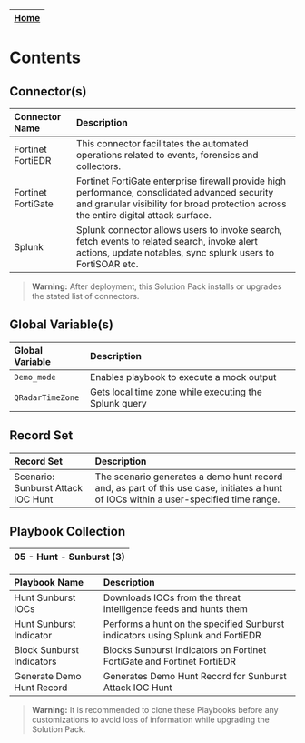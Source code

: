 | [Home](https://github.com/fortinet-fortisoar/solution-pack-sunburst-attack/blob/develop/README.md) |
|--------------------------------------------|

# Contents

## Connector(s)

|Connector Name|Description|
| :- | :- |
|Fortinet FortiEDR| This connector facilitates the automated operations related to events, forensics and collectors. |
|Fortinet FortiGate| Fortinet FortiGate enterprise firewall provide high performance, consolidated advanced security and granular visibility for broad protection across the entire digital attack surface. |
|Splunk| Splunk connector allows users to invoke search, fetch events to related search, invoke alert actions, update notables, sync splunk users to FortiSOAR etc. |

> **Warning:** After deployment, this Solution Pack installs or upgrades the stated list of connectors.

## Global Variable(s)

|Global Variable|Description|
| :- | :- |
|`Demo_mode`| Enables playbook to execute a mock output |
|`QRadarTimeZone`| Gets local time zone while executing the Splunk query|

## Record Set

|Record Set| Description|
|:-|:-|
|Scenario: Sunburst Attack IOC Hunt| The scenario generates a demo hunt record and, as part of this use case, initiates a hunt of IOCs within a user-specified time range. |

## Playbook Collection

|05 - Hunt - Sunburst (3)|
| :- |

**Playbook Name**|**Description**|
 :- | :- |
Hunt Sunburst IOCs|Downloads IOCs from the threat intelligence feeds and hunts them|
Hunt Sunburst Indicator|Performs a hunt on the specified Sunburst indicators using Splunk and FortiEDR|
Block Sunburst Indicators|Blocks Sunburst indicators on Fortinet FortiGate and Fortinet FortiEDR|
Generate Demo Hunt Record|Generates Demo Hunt Record for Sunburst Attack IOC Hunt|

> **Warning:** It is recommended to clone these Playbooks before any customizations to avoid loss of information while upgrading the Solution Pack.
